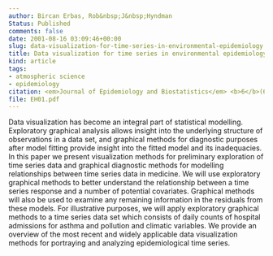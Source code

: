 ```yaml
---
author: Bircan Erbas, Rob&nbsp;J&nbsp;Hyndman
Status: Published
comments: false
date: 2001-08-16 03:09:46+00:00
slug: data-visualization-for-time-series-in-environmental-epidemiology
title: Data visualization for time series in environmental epidemiology
kind: article
tags:
- atmospheric science
- epidemiology
citation: <em>Journal of Epidemiology and Biostatistics</em> <b>6</b>(6), 433-443
file: EH01.pdf
---
```


Data visualization has become an integral part of statistical modelling. Exploratory graphical analysis allows insight into the underlying structure of observations in a data set, and graphical methods for diagnostic purposes after model fitting provide insight into the fitted model and its inadequacies. In this paper we present visualization methods for preliminary exploration of time series data and graphical diagnostic methods for modelling relationships between time series data in medicine. We will use exploratory graphical methods to better understand the relationship between a time series response and a number of potential covariates. Graphical methods will also be used to examine any remaining information in the residuals from these models. For illustrative purposes, we will apply exploratory graphical methods to a time series data set which consists of daily counts of hospital admissions for asthma and pollution and climatic variables. We provide an overview of the most recent and widely applicable data visualization methods for portraying and analyzing epidemiological time series.

